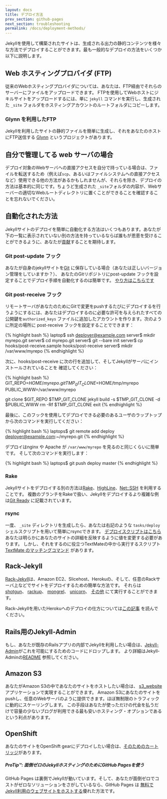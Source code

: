 ```yaml
---
layout: docs
title: デプロイ方法
prev_section: github-pages
next_section: troubleshooting
permalink: /docs/deployment-methods/
---
```


<!--original
---
layout: docs
title: Deployment methods
prev_section: github-pages
next_section: troubleshooting
permalink: /docs/deployment-methods/
---
-->

Jekyllを使用して構築されたサイトは、生成される出力の静的コンテンツを様々な方法でデプロイすることができます。最も一般的なデプロイの方法をいくつか以下に説明します。

<!--original
Sites built using Jekyll can be deployed in a large number of ways due to the static nature of the generated output. A few of the most common deployment techniques are described below.
-->

## Web ホスティングプロバイダ (FTP)

<!--original
## Web hosting providers (FTP)
-->

従来のWebホスティングプロバイダについては、あなたは、FTP経由でそれらのサーバーにファイルをアップロードできます。 FTPを使用してWebホストにジキルサイトをアップロードするには、単に `jekyll` コマンドを実行し、生成された `_site` フォルダをホスティングアカウントのルートフォルダにコピーします。

<!--original
Just about any traditional web hosting provider will let you upload files to their servers over FTP. To upload a Jekyll site to a web host using FTP, simply run the `jekyll` command and copy the generated `_site` folder to the root folder of your hosting account. This is most likely to be the `httpdocs` or `public_html` folder on most hosting providers.
-->

### Glynn を利用したFTP

<!--original
### FTP using Glynn
-->

Jekyllを利用したサイトの静的ファイルを簡単に生成し、それをあなたのホストにFTP送信する [Glynn](https://github.com/dmathieu/glynn) というプロジェクトがあります。

<!--original
There is a project called [Glynn](https://github.com/dmathieu/glynn), which lets you easily generate your Jekyll powered website’s static files and
send them to your host through FTP.
-->

## 自分で管理してる web サーバの場合

<!--original
## Self-managed web server
-->

デプロイ対象のWebサーバへの直接アクセスを自分で持っている場合は、ファイルを転送するため（例えば`scp`、あるいはファイルシステムへの直接アクセスなど）使用できる他の方法があるかもしれませんが、それらを除き、デプロイの方法は基本的に同じです。ちょうど生成された `_site`フォルダの内容が、Webサーバーの適切なWebルートディレクトリに置くことができることを確認することを忘れないでください。

<!--original
If you have direct access yourself to the deployment web server yourself, the process is essentially the same, except you might have other methods available to you (such as `scp`, or even direct filesystem access) for transferring the files. Just remember to make sure the contents of the generated `_site` folder get placed in the appropriate web root directory for your web server.
-->

## 自動化された方法

<!--original
## Automated methods
-->

Jekyllサイトのデプロイを簡単に自動化する方法はいくつもあります。あなたが下の一覧に表示されていない別の方法を持っているならば誰もが恩恵を受けることができるように、あなたが[貢献](../contributing/)することを期待します。

<!--original
There are also a number of ways to easily automate the deployment of a Jekyll site. If you’ve got another method that isn’t listed below, we’d love it if you [contributed](../contributing/) so that everyone else can benefit too.
-->

### Git post-update フック

<!--original
### Git post-update hook
-->

あなたが自身のjekyllサイトを[Git](http://git-scm.com/) に保存している場合（あなたは正しいバージョン管理をしていますか？）、
あなたのGitリポジトリにpost-update フックを設定することでデプロイ手順を自動化するのは簡単です。
[やり方はこちらです](http://web.archive.org/web/20091223025644/http://www.taknado.com/en/2009/03/26/deploying-a-jekyll-generated-site/)

<!--original
If you store your jekyll site in [Git](http://git-scm.com/) (you are using version control, right?), it’s pretty easy to automate the
deployment process by setting up a post-update hook in your Git
repository, [like
this](http://web.archive.org/web/20091223025644/http://www.taknado.com/en/2009/03/26/deploying-a-jekyll-generated-site/).
-->

### Git post-receive フック

<!--original
### Git post-receive hook
-->

リモートサーバがあなたのためにGitで変更をpushするたびにデプロイするを行うようにするには、あなたはデプロイするのに必要な許可を与えられたすべての公開鍵を`authorized_keys` ファイルに追加したアカウントを作ります。次のように所定の場所に post-receive フックを設定することでできます：

<!--original
To have a remote server handle the deploy for you every time you push changes using Git, you can create a user account which has all the public keys that are authorized to deploy in its `authorized_keys` file. With that in place, setting up the post-receive hook is done as follows:
-->

{% highlight bash %}
laptop$ ssh deployer@example.com
server$ mkdir myrepo.git
server$ cd myrepo.git
server$ git --bare init
server$ cp hooks/post-receive.sample hooks/post-receive
server$ mkdir /var/www/myrepo
{% endhighlight %}

<!--original
{% highlight bash %}
laptop$ ssh deployer@example.com
server$ mkdir myrepo.git
server$ cd myrepo.git
server$ git --bare init
server$ cp hooks/post-receive.sample hooks/post-receive
server$ mkdir /var/www/myrepo
{% endhighlight %}
-->

次に、hooks/post-receive に次の行を追加して、そしてJekyllがサーバにインストールされていることを
確認してください：

<!--original
Next, add the following lines to hooks/post-receive and be sure Jekyll is
installed on the server:
-->

{% highlight bash %}
GIT_REPO=$HOME/myrepo.git
TMP_GIT_CLONE=$HOME/tmp/myrepo
PUBLIC_WWW=/var/www/myrepo

git clone $GIT_REPO $TMP_GIT_CLONE
jekyll build -s $TMP_GIT_CLONE -d $PUBLIC_WWW
rm -Rf $TMP_GIT_CLONE
exit
{% endhighlight %}

<!--original
{% highlight bash %}
GIT_REPO=$HOME/myrepo.git
TMP_GIT_CLONE=$HOME/tmp/myrepo
PUBLIC_WWW=/var/www/myrepo

git clone $GIT_REPO $TMP_GIT_CLONE
jekyll build -s $TMP_GIT_CLONE -d $PUBLIC_WWW
rm -Rf $TMP_GIT_CLONE
exit
{% endhighlight %}
-->

最後に、このフックを使用してデプロイできる必要のあるユーザのラップトップから次のコマンドを実行してください：

<!--original
Finally, run the following command on any users laptop that needs to be able to
deploy using this hook:
-->

{% highlight bash %}
laptops$ git remote add deploy deployer@example.com:~/myrepo.git
{% endhighlight %}

<!--original
{% highlight bash %}
laptops$ git remote add deploy deployer@example.com:~/myrepo.git
{% endhighlight %}
-->

デプロイはnginx や Apache が `/var/www/myrepo` を見るのと同じくらいに簡単です。
そして次のコマンドを実行します：

<!--original
Deploying is now as easy as telling nginx or Apache to look at
`/var/www/myrepo` and running the following:
-->

{% highlight bash %}
laptops$ git push deploy master
{% endhighlight %}

<!--original
{% highlight bash %}
laptops$ git push deploy master
{% endhighlight %}
-->

### Rake

<!--original
### Rake
-->

Jekyllサイトをデプロイする別の方法は[Rake](https://github.com/jimweirich/rake)、[HighLine](https://github.com/JEG2/highline)、[Net::SSH](http://net-ssh.rubyforge.org/) を利用することです。
複数のブランチをRakeで扱い、Jekyllをデプロイするより複雑な例は[Git Ready](https://github.com/gitready/gitready/blob/cdfbc4ec5321ff8d18c3ce936e9c749dbbc4f190/Rakefile) に記載されています。

<!--original
Another way to deploy your Jekyll site is to use [Rake](https://github.com/jimweirich/rake), [HighLine](https://github.com/JEG2/highline), and
[Net::SSH](http://net-ssh.rubyforge.org/). A more complex example of deploying Jekyll with Rake that deals with multiple branches can be found in [Git Ready](https://github.com/gitready/gitready/blob/cdfbc4ec5321ff8d18c3ce936e9c749dbbc4f190/Rakefile).
-->

### rsync

<!--original
### rsync
-->

一度、 `_site` ディレクトリを生成したら、あなたは右記のような `tasks/deploy` シェルスクリプトを用いて簡単にrsyncできます。
[デプロイスクリプトはこちら](http://github.com/henrik/henrik.nyh.se/blob/master/tasks/deploy)
あなたは明らかにあなたのサイトの詳細を反映するように値を変更する必要があります。
しかし、それをするのに役立つTextMateの中から実行するスクリプト [TextMate のマッチングコマンド](http://gist.github.com/214959) があります。
<!--original
Once you’ve generated the `_site` directory, you can easily rsync it using a `tasks/deploy` shell script similar to [this deploy script here](http://github.com/henrik/henrik.nyh.se/blob/master/tasks/deploy). You’d obviously need to change the values to reflect your site’s details. There is even [a matching TextMate command](http://gist.github.com/214959) that will help you run
this script from within Textmate.
-->

## Rack-Jekyll

<!--original

## Rack-Jekyll
-->

[Rack-Jekyll](http://github.com/adaoraul/rack-jekyll/)は、Amazon EC2、Slicehost、Herokuの、そして、任意のRackサーバ上などでサイトをデプロイするための簡単な方法です。
それらは [shotgun](http://github.com/rtomakyo/shotgun/)、 [rackup](http://github.com/rack/rack)、 [mongrel](http://github.com/mongrel/mongrel)、 [unicorn](http://github.com/defunkt/unicorn/)、 [その他](https://github.com/adaoraul/rack-jekyll#readme) にて実行することができます。

<!--original
[Rack-Jekyll](http://github.com/adaoraul/rack-jekyll/) is an easy way to deploy your site on any Rack server such as Amazon EC2, Slicehost, Heroku, and so forth. It also can run with [shotgun](http://github.com/rtomakyo/shotgun/), [rackup](http://github.com/rack/rack), [mongrel](http://github.com/mongrel/mongrel), [unicorn](http://github.com/defunkt/unicorn/), and [others](https://github.com/adaoraul/rack-jekyll#readme).
-->

Rack-Jekyllを用いたHerokuへのデプロイの仕方については[この記事](http://blog.crowdint.com/2010/08/02/instant-blog-using-jekyll-and-heroku.html) を読んでください。

<!--original
Read [this post](http://blog.crowdint.com/2010/08/02/instant-blog-using-jekyll-and-heroku.html) on how to deploy to Heroku using Rack-Jekyll.
-->

## Rails用のJekyll-Admin

<!--original
## Jekyll-Admin for Rails
-->

もし、あなたが既存のRailsアプリの内部でJekyllを利用したい場合は、[Jekyll-Admin](http://github.com/zkarpinski/Jekyll-Admin)がこれを可能にするためのコードにドロップします。
より詳細はJekyll-Adminの[README](http://github.com/zkarpinski/Jekyll-Admin/blob/master/README) 参照してください。

<!--original
If you want to maintain Jekyll inside your existing Rails app, [Jekyll-Admin](http://github.com/zkarpinski/Jekyll-Admin) contains drop in code to make this possible. See Jekyll-Admin’s [README](http://github.com/zkarpinski/Jekyll-Admin/blob/master/README) for more details.
-->

## Amazon S3

<!--original
## Amazon S3
-->

あなたがAmazon S3の中であなたのサイトをホストしたい場合は、
[s3_website](https://github.com/laurilehmijoki/s3_website) アプリケーションで実現することができます。
Amazon S3にあなたのサイトをpushし、任意のWebサーバのように提供できます。ほぼ無制限のトラフィックに動的にスケーリングします。
この手段はあなたが使っただけの代金を払うだけで容量の少ないブログが利用できる最も安いホスティング・オプションであるという利点があります。

<!--original
If you want to host your site in Amazon S3, you can do so with
[s3_website](https://github.com/laurilehmijoki/s3_website) application. It will
push your site to Amazon S3 where it can be served like any web server,
dynamically scaling to almost unlimited traffic. This approach has the
benefit of being about the cheapest hosting option available for
low-volume blogs as you only pay for what you use.
-->

## OpenShift

<!--original
## OpenShift
-->

あなたのサイトをOpenShift gearにデプロイしたい場合は、[そのためのカートリッジ](https://github.com/openshift-cartridges/openshift-jekyll-cartridge)があります。

<!--original
If you'd like to deploy your site to an OpenShift gear, there's [a cartridge
for that](https://github.com/openshift-cartridges/openshift-jekyll-cartridge).
-->

<div class="note">
  <h5>ProTip™: 面倒ゼロのJekyllホスティングのためにGitHub Pagesを使う</h5>
  <p>GitHub Pages は裏側でJekyllが動いています。そして、あなたが面倒ゼロでコストがゼロなソリューションをさがしているなら、GitHub Pages は <a href="../github-pages/">無料でJekyll利用のウェブサイトをホストする</a>優れた方法です。</p>
</div>

<!--original
<div class="note">
  <h5>ProTip™: Use GitHub Pages for zero-hassle Jekyll hosting</h5>
  <p>GitHub Pages are powered by Jekyll behind the scenes, so if you’re looking for a zero-hassle, zero-cost solution, GitHub Pages are a great way to <a href="../github-pages/">host your Jekyll-powered website for free</a>.</p>
</div>
-->
